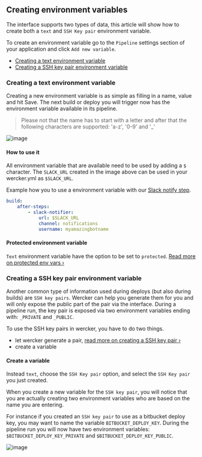 ## Creating environment variables

The interface supports two types of data, this article will show how to create
both a `text` and `SSH Key pair` environment variable.

To create an environment variable go to the `Pipeline` settings section of your
application and click `Add new variable`.

* [Creating a text environment variable](#text-env-var)
* [Creating a SSH key pair environment variable](#ssh-env-var)

### <a name="text-env-var"></a>Creating a text environment variable

Creating a new environment variable is as simple as filling in a name, value and
hit Save. The next build or deploy you will trigger now has the environment variable
available in its pipeline.

> Please not that the name has to start with a letter and after that the following
characters are supported: 'a-z', '0-9' and '_'

![image](/images/creating-env-vars_1.jpg)

#### How to use it

All environment variable that are available need to be used by adding a `$` character.
The `SLACK_URL` created in the image above can be used in your wercker.yml as `$SLACK_URL`.

Example how you to use a environment variable with our
[Slack notify step](https://app.wercker.com/#applications/54d4a6c742494161430000f5/tab/details).

```yaml
build:
    after-steps:
        - slack-notifier:
            url: $SLACK_URL
            channel: notifications
            username: myamazingbotname
```

#### Protected environment variable

`Text` environment variable have the option to be set to `protected`.
[Read more on protected env vars &rsaquo;](/docs/environment-variables/protected-variables.html)

### <a name="ssh-env-var"></a>Creating a SSH key pair environment variable

Another common type of information used during deploys (but also during builds)
are `SSH key pairs`. Wercker can help you generate them for you and will only expose
the public part of the pair via the interface. During a pipeline run, the key pair
is exposed via two environment variables ending with: `_PRIVATE` and `_PUBLIC`.

To use the SSH key pairs in wercker, you have to do two things.

* let wercker generate a pair, [read more on creating a SSH key pair &rsaquo;](/docs/ssh-keys/generating-ssh-keys.html)
* create a variable

#### Create a variable

Instead `text`, choose the `SSH Key pair` option, and select the `SSH Key pair`
you just created.

When you create a new variable for the `SSH key pair`, you will notice that you
are actually creating two environment variables who are based on the name you are entering.

For instance if you created an `SSH key pair` to use as a bitbucket deploy key,
you may want to name the variable `BITBUCKET_DEPLOY_KEY`. During the pipeline
run you will now have two environment variables: `$BITBUCKET_DEPLOY_KEY_PRIVATE`
and `$BITBUCKET_DEPLOY_KEY_PUBLIC`.

![image](/images/creating-env-vars_2.jpg)

